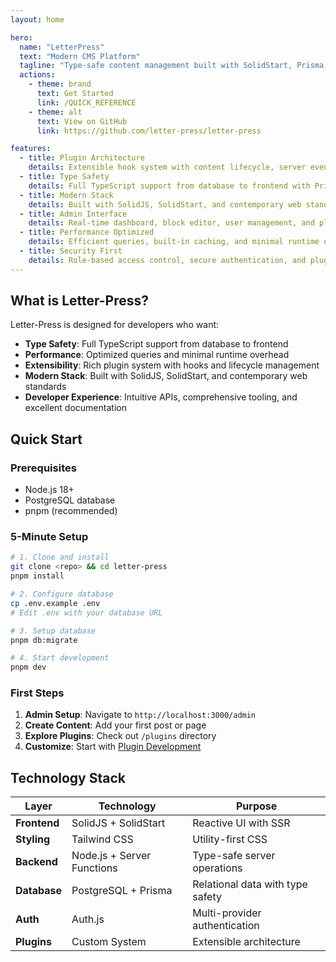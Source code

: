 ```yaml
---
layout: home

hero:
  name: "LetterPress"
  text: "Modern CMS Platform"
  tagline: "Type-safe content management built with SolidStart, Prisma, and Auth.js"
  actions:
    - theme: brand
      text: Get Started
      link: /QUICK_REFERENCE
    - theme: alt
      text: View on GitHub
      link: https://github.com/letter-press/letter-press

features:
  - title: Plugin Architecture
    details: Extensible hook system with content lifecycle, server events, and custom registrations
  - title: Type Safety
    details: Full TypeScript support from database to frontend with Prisma ORM
  - title: Modern Stack
    details: Built with SolidJS, SolidStart, and contemporary web standards
  - title: Admin Interface
    details: Real-time dashboard, block editor, user management, and plugin configuration
  - title: Performance Optimized
    details: Efficient queries, built-in caching, and minimal runtime overhead
  - title: Security First
    details: Role-based access control, secure authentication, and plugin sandboxing
---
```


## What is Letter-Press?

Letter-Press is designed for developers who want:
- **Type Safety**: Full TypeScript support from database to frontend
- **Performance**: Optimized queries and minimal runtime overhead  
- **Extensibility**: Rich plugin system with hooks and lifecycle management
- **Modern Stack**: Built with SolidJS, SolidStart, and contemporary web standards
- **Developer Experience**: Intuitive APIs, comprehensive tooling, and excellent documentation

## Quick Start

### Prerequisites
- Node.js 18+
- PostgreSQL database  
- pnpm (recommended)

### 5-Minute Setup
```bash
# 1. Clone and install
git clone <repo> && cd letter-press
pnpm install

# 2. Configure database
cp .env.example .env
# Edit .env with your database URL

# 3. Setup database
pnpm db:migrate

# 4. Start development
pnpm dev
```

### First Steps
1. **Admin Setup**: Navigate to `http://localhost:3000/admin`
2. **Create Content**: Add your first post or page
3. **Explore Plugins**: Check out `/plugins` directory
4. **Customize**: Start with [Plugin Development](./Plugin-Development)

## Technology Stack

| Layer | Technology | Purpose |
|-------|------------|---------|
| **Frontend** | SolidJS + SolidStart | Reactive UI with SSR |
| **Styling** | Tailwind CSS | Utility-first CSS |
| **Backend** | Node.js + Server Functions | Type-safe server operations |
| **Database** | PostgreSQL + Prisma | Relational data with type safety |
| **Auth** | Auth.js | Multi-provider authentication |
| **Plugins** | Custom System | Extensible architecture |